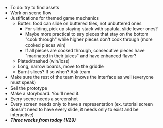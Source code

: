 - To do: try to find assets
- Work on scene flow
- Justifications for themed game mechanics
	- Butter: food can slide on buttered tiles, not unbuttered ones
		- For sliding, pick up staying stack with spatula, slide lower ones?
		- Maybe more practical to say pieces that stay on the bottom "cook through" while higher pieces don't cook through (more cooked pieces win)
		- If all pieces are cooked through, consecutive pieces have "marinated in their juices" and have enhanced flavor?
	- Plated/trashed (win/loss)
	- Long, narrow boards, move to the griddle
	- Burnt slices? If so when? Ask team
- Make sure the rest of the team knows the interface as well (everyone must speak)
- Sell the prototype
- Make a storyboard. You'll need it.
- Every scene needs a screenshot
- Every screen needs only to have a representation (ex. tutorial screen doesn't need to have every slide, it needs only to exist and be interactive)
- ***Three weeks from today (1/29)***